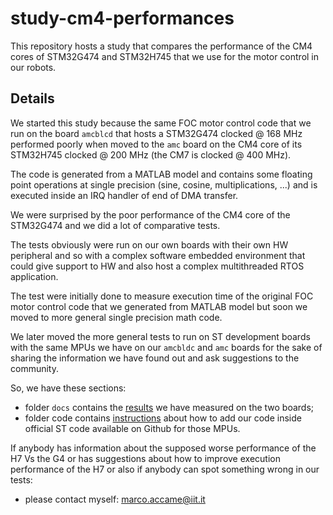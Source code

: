 # study-cm4-performances
This repository hosts a study that compares the performance of the CM4 cores of STM32G474 and STM32H745 that we use for the motor control in our robots.

## Details

We started this study because the same FOC motor control code that we run on the board `amcblcd` that hosts a  STM32G474 clocked @ 168 MHz performed poorly when moved to the `amc` board on the CM4 core of its STM32H745 clocked @ 200 MHz (the CM7 is clocked @ 400 MHz).

The code is generated from a MATLAB model and contains some floating point operations at single precision (sine, cosine, multiplications, ...) and is executed inside an IRQ handler of end of DMA transfer.

We were surprised by the poor performance of the CM4 core of the STM32G474 and we did a lot of comparative tests.

The tests obviously were run on our own boards with their own HW peripheral and so with a complex software embedded environment that could give support to HW and also host a complex multithreaded RTOS application.

The test were initially done to measure execution time of the original FOC motor control code that we generated from MATLAB model but soon we moved to more general single precision math code.

We later moved the more general tests to run on ST development boards with the same MPUs we have on our `amcbldc` and `amc` boards for the sake of sharing the information we have found out and ask suggestions to the community.

So, we have these sections:

- folder `docs` contains the [results](./docs/performances.md) we have measured on the two boards;
- folder code contains [instructions](./code/how-to-run-tests.md) about how to add our code inside official ST code available on Github for those MPUs. 



If anybody has information about the supposed worse performance of the H7 Vs the G4 or has suggestions about how to improve execution performance of the H7 or also if anybody can spot something wrong in our tests:

- please contact myself: marco.accame@iit.it

